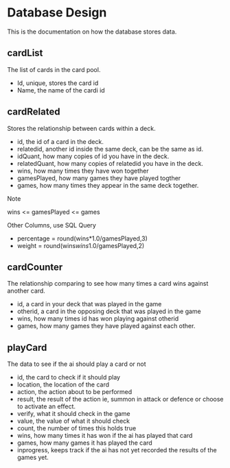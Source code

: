 # Database Design

This is the documentation on how the database stores data.

## cardList

The list of cards in the card pool.

* Id, unique, stores the card id
* Name, the name of the cardi id

## cardRelated

Stores the relationship between cards within a deck.

* id, the id of a card in the deck.
* relatedid, another id inside the same deck, can be the same as id.
* idQuant, how many copies of id you have in the deck.
* relatedQuant, how many copies of relatedid you have in the deck.
* wins, how many times they have won together
* gamesPlayed, how many games they have played togther
* games, how many times they appear in the same deck together.

Note

wins <= gamesPlayed <= games

Other Columns, use SQL Query

* percentage = round(wins*1.0/gamesPlayed,3)
* weight = round(wins*wins*1.0/gamesPlayed,2)

## cardCounter

The relationship comparing to see how many times a card wins against another card.

* id, a card in your deck that was played in the game
* otherid, a card in the opposing deck that was played in the game
* wins, how many times id has won playing against otherid
* games, how many games they have played against each other.

## playCard

The data to see if the ai should play a card or not

* id, the card to check if it should play
* location, the location of the card
* action, the action about to be performed
* result, the result of the action ie, summon in attack or defence or choose to activate an effect.
* verify, what it should check in the game
* value, the value of what it should check
* count, the number of times this holds true
* wins, how many times it has won if the ai has played that card
* games, how many games it has played the card
* inprogress, keeps track if the ai has not yet recorded the results of the games yet.
